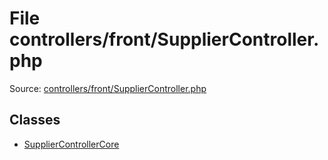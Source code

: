 File controllers/front/SupplierController.php
=========

Source: [controllers/front/SupplierController.php](https://github.com/PrestaShop/PrestaShop/blob/1.6.0.10/controllers/front/SupplierController.php)


Classes
-------

* [SupplierControllerCore](class.SupplierControllerCore.md)


